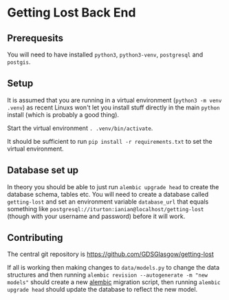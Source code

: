 # Getting Lost Back End


## Prerequesits

You will need to have installed `python3`, `python3-venv`, `postgresql` and `postgis`.

## Setup

It is assumed that you are running in a virtual environment (`python3 -m venv .venv`) as recent Linuxs won't
let you install stuff directly in the main `python` install (which is probably a good thing).

Start the virtual environment `. .venv/bin/activate`.

It should be sufficient to run `pip install -r requirements.txt` to set the virtual environment. 

## Database set up 

In theory you should be able to just run `alembic upgrade head` to create the database schema, tables etc. You
will need to create a database called `getting-lost` and set an environment variable `database_url` that
equals something like `postgresql://iturton:ianian@localhost/getting-lost` (though with your username and
password) before it will work.

## Contributing 

The central git repository is https://github.com/GDSGlasgow/getting-lost 

If all is working then making changes to `data/models.py` to change the data structures and then running
`alembic revision --autogenerate -m "new models"` should create a new
[alembic](https://thinhdanggroup.github.io/alembic-python/) migration script, then running `alembic upgrade
head` should update the database to reflect the new model. 

